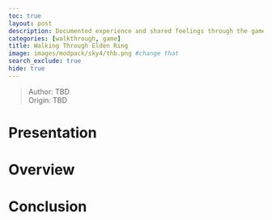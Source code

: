 ```yaml
---
toc: true
layout: post
description: Documented experience and shared feelings through the game.
categories: [walkthrough, game]
title: Walking Through Elden Ring
image: images/modpack/sky4/thb.png #change that
search_exclude: true
hide: true
---
```

>Author: TBD  
Origin: TBD

# Presentation


# Overview

# Conclusion

<script src="https://utteranc.es/client.js"
        repo="orian34/travelogues"
        issue-term="title"
        label="Comment"
        theme="github-dark"
        crossorigin="anonymous"
        async>
</script>
